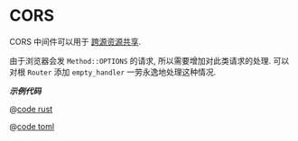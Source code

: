 # CORS

CORS 中间件可以用于 [跨源资源共享](https://developer.mozilla.org/zh-CN/docs/Web/HTTP/CORS).

由于浏览器会发 `Method::OPTIONS` 的请求, 所以需要增加对此类请求的处理. 可以对根 `Router` 添加 `empty_handler` 一劳永逸地处理这种情况.

_**示例代码**_ 


<CodeGroup>
  <CodeGroupItem title="main.rs" active>

@[code rust](../../../../codes/cors/src/main.rs)

  </CodeGroupItem>
  <CodeGroupItem title="Cargo.toml">

@[code toml](../../../../codes/cors/Cargo.toml)

  </CodeGroupItem>
</CodeGroup>
